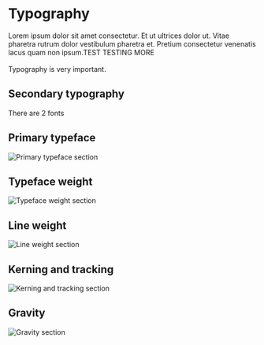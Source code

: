 <h1 style="text-align: left"><strong>Typography</strong>
</h1>
<p style="text-align: left">Lorem ipsum dolor sit amet consectetur. Et ut ultrices dolor ut. Vitae pharetra rutrum dolor vestibulum pharetra et. Pretium consectetur venenatis lacus quam non ipsum.TEST TESTING MORE<br>
<br>Typography is very important.
</p>
<p style="text-align: left">
</p>
<h2 style="text-align: left">Secondary typography
</h2>
<p style="text-align: left">There are 2 fonts
</p>
<h2 style="text-align: left"><strong>Primary typeface</strong>
</h2>
<p style="text-align: left">
<img src="/images/type-1.png" alt="Primary typeface section">
</p>
<h2 style="text-align: left"><strong>Typeface weight</strong>
</h2>
<p style="text-align: left">
<img src="/images/type-2.png" alt="Typeface weight section">
</p>
<h2 style="text-align: left"><strong>Line weight</strong>
</h2>
<p style="text-align: left">
<img src="/images/type-3.png" alt="Line weight section">
</p>
<h2 style="text-align: left"><strong>Kerning and tracking</strong>
</h2>
<p style="text-align: left">
<img src="/images/type-4.png" alt="Kerning and tracking section">
</p>
<h2 style="text-align: left"><strong>Gravity</strong>
</h2>
<p style="text-align: left">
<img src="/images/type-5.png" alt="Gravity section">
</p>